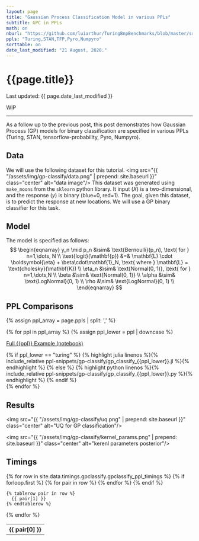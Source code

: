 ```yaml
---
layout: page
title: "Gaussian Process Classification Model in various PPLs"
subtitle: GPC in PPLs
math: on
nburl: "https://github.com/luiarthur/TuringBnpBenchmarks/blob/master/src/gp-classify/notebooks/"
ppls: "Turing,STAN,TFP,Pyro,Numpyro"
sorttable: on
date_last_modified: "21 August, 2020."
---
```


<!--
Tables were generated via:
https://jekyllrb.com/tutorials/csv-to-table/
-->


# {{page.title}}

Last updated: {{ page.date_last_modified }}

WIP

***

As a follow up to the previous post, this post demonstrates how Gaussian
Process (GP) models for binary classification are specified in various PPLs
(Turing, STAN, tensorflow-probability, Pyro, Numpyro).

## Data

We will use the following dataset for this tutorial.
<img src="{{ "/assets/img/gp-classify/data.png" | prepend: site.baseurl }}"
     class="center" alt="data image"/>
This dataset was generated using `make_moons` from the `sklearn` python
library.  It input ($X$) is a two-dimensional, and the response ($y$) is binary
(blue=0, red=1). The goal, given this dataset, is to predict the response
at new locations. We will use a GP binary classifier for this task.

## Model
The model is specified as follows:
$$
\begin{eqnarray}
y_n \mid p_n &\sim& \text{Bernoulli}(p_n), \text{ for } n=1,\dots, N \\
\text{logit}(\mathbf{p}) &=& \mathbf{L} \cdot \boldsymbol{\eta} + \beta\cdot\mathbf{1}_N,
\text{ where }
\mathbf{L} = \text{cholesky}(\mathbf{K}) \\
\eta_n &\sim& \text{Normal(0, 1)}, \text{ for } n=1,\dots,N \\
\beta &\sim& \text{Normal(0, 1)} \\
\alpha &\sim& \text{LogNormal}(0, 1) \\
\rho &\sim& \text{LogNormal}(0, 1) \\
\end{eqnarray}
$$

## PPL Comparisons
<!-- Buttons Div for appending buttons-->
<div id="ppl-buttons" class="btn-group" role="group" aria-label="...">
</div>

{% assign ppl_array = page.ppls | split: ',' %}

{% for ppl in ppl_array %}
  {% assign ppl_lower = ppl | downcase %}

<div class="ppl-code hide" id="{{ppl_lower}}">
<p>
  <a href="{{page.nburl}}/gp_classify_{{ppl_lower}}.ipynb">Full {{ppl}} Example (notebook)</a>
</p>
    {% if ppl_lower == "turing" %}
      {% highlight julia linenos %}{% include_relative ppl-snippets/gp-classify/gp_classify_{{ppl_lower}}.jl %}{% endhighlight %}
    {% else  %}
      {% highlight python linenos %}{% include_relative ppl-snippets/gp-classify/gp_classify_{{ppl_lower}}.py %}{% endhighlight %}
    {% endif %}
</div>
{% endfor %}

## Results

<img src="{{ "/assets/img/gp-classify/uq.png" | prepend: site.baseurl }}"
     class="center" alt="UQ for GP classification"/>

<img src="{{ "/assets/img/gp-classify/kernel_params.png" |
             prepend: site.baseurl }}"
     class="center" alt="kerenl parameters posterior"/>


## Timings


<table class="table table-bordered table-hover table-condensed sortable"
       id="gp-ppl-times">
  {% for row in site.data.timings.gpclassify.gpclassify_ppl_timings %}
    {% if forloop.first %}
    <tr>
      {% for pair in row %}
        <th>{{ pair[0] }}</th>
      {% endfor %}
    </tr>
    {% endif %}

    {% tablerow pair in row %}
      {{ pair[1] }}
    {% endtablerow %}
  {% endfor %}
</table>

<!-- Scripts code chunk buttons -->
<script>
$(document).ready(function(){
  // PPLs to benchmark.
  var ppls = ['Turing', 'STAN', 'TFP', 'Pyro', 'Numpyro'];

  for (ppl of ppls) {
    let ppl_lower = ppl.toLowerCase();

    // Create buttons.
    $('#ppl-buttons').append(`
      <button type="button" class="btn btn-default ${ppl_lower}">${ppl}</button>
    `);

    // Show Turing example by default.
    $("#turing").attr("class", `ppl-code show`);

    // Button callbacks. 
    $(`button.${ppl_lower}`).click(() => {
      $(".ppl-code").attr("class", `ppl-code hide`);
      $(`#${ppl_lower}`).attr("class", `ppl-code show`);
    });
  }
});
</script>


[1]: http://www.gaussianprocess.org/gpml/
[2]: http://www.gaussianprocess.org/gpml/chapters/RW2.pdf
[3]: https://aws.amazon.com/ec2/instance-types/c5/
